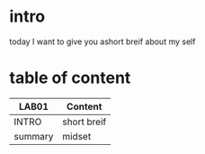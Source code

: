 # intro

today I want to give you ashort breif about my self



# table of content


|LAB01          |Content         |
| ------------- | -------------  |
 INTRO          |short breif
|    summary    |     midset     |
